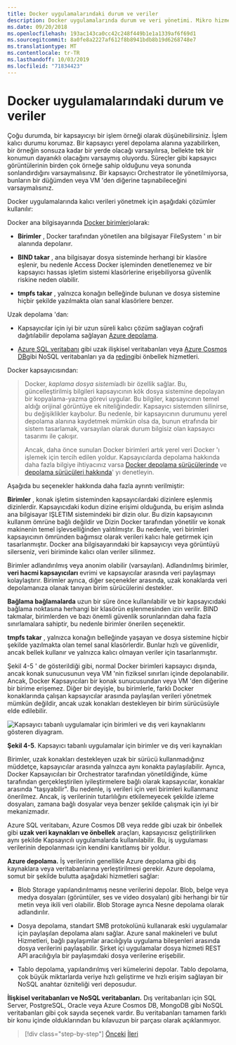 ```yaml
---
title: Docker uygulamalarındaki durum ve veriler
description: Docker uygulamalarında durum ve veri yönetimi. Mikro hizmet örnekleri anlaşılabilir, ancak VERILER, mikro hizmetler ile nasıl işlenir.
ms.date: 09/20/2018
ms.openlocfilehash: 193ac143ca0cc42c248f449b1e1a1339af6f69d1
ms.sourcegitcommit: 8a0fe8a2227af612f8b8941bdb8b19d6268748e7
ms.translationtype: MT
ms.contentlocale: tr-TR
ms.lasthandoff: 10/03/2019
ms.locfileid: "71834423"
---
```

# <a name="state-and-data-in-docker-applications"></a>Docker uygulamalarındaki durum ve veriler

Çoğu durumda, bir kapsayıcıyı bir işlem örneği olarak düşünebilirsiniz. İşlem kalıcı durumu korumaz. Bir kapsayıcı yerel depolama alanına yazabilirken, bir örneğin sonsuza kadar bir yerde olacağı varsayılırsa, bellekte tek bir konumun dayanıklı olacağını varsaymış oluyordu. Süreçler gibi kapsayıcı görüntülerinin birden çok örneğe sahip olduğunu veya sonunda sonlandırdığını varsaymalısınız. Bir kapsayıcı Orchestrator ile yönetilmiyorsa, bunların bir düğümden veya VM 'den diğerine taşınabileceğini varsaymalısınız.

Docker uygulamalarında kalıcı verileri yönetmek için aşağıdaki çözümler kullanılır:

Docker ana bilgisayarında [Docker birimleri](https://docs.docker.com/engine/admin/volumes/)olarak:

- **Birimler** , Docker tarafından yönetilen ana bilgisayar FileSystem ' ın bir alanında depolanır.

- **BIND takar** , ana bilgisayar dosya sisteminde herhangi bir klasöre eşlenir, bu nedenle Access Docker işleminden denetlenemez ve bir kapsayıcı hassas işletim sistemi klasörlerine erişebiliyorsa güvenlik riskine neden olabilir.

- **tmpfs takar** , yalnızca konağın belleğinde bulunan ve dosya sistemine hiçbir şekilde yazılmakta olan sanal klasörlere benzer.

Uzak depolama 'dan:

- Kapsayıcılar için iyi bir uzun süreli kalıcı çözüm sağlayan coğrafi dağıtılabilir depolama sağlayan [Azure depolama](https://azure.microsoft.com/documentation/services/storage/).

- [Azure SQL veritabanı](https://azure.microsoft.com/services/sql-database/) gibi uzak ilişkisel veritabanları veya [Azure Cosmos DB](https://docs.microsoft.com/azure/cosmos-db/introduction)gibi NoSQL veritabanları ya da [redin](https://redis.io/)gibi önbellek hizmetleri.

Docker kapsayıcısından:

> Docker, *kaplama dosya sistemi*adlı bir özellik sağlar. Bu, güncelleştirilmiş bilgileri kapsayıcının kök dosya sistemine depolayan bir kopyalama-yazma görevi uygular. Bu bilgiler, kapsayıcının temel aldığı orijinal görüntüye ek niteliğindedir. Kapsayıcı sistemden silinirse, bu değişiklikler kaybolur. Bu nedenle, bir kapsayıcının durumunu yerel depolama alanına kaydetmek mümkün olsa da, bunun etrafında bir sistem tasarlamak, varsayılan olarak durum bilgisiz olan kapsayıcı tasarımı ile çakışır.
>
> Ancak, daha önce sunulan Docker birimleri artık yerel veri Docker 'ı işlemek için tercih edilen yoldur. Kapsayıcılarda depolama hakkında daha fazla bilgiye ihtiyacınız varsa [Docker depolama sürücülerinde](https://docs.docker.com/storage/storagedriver/select-storage-driver/) ve [depolama sürücüleri hakkında](https://docs.docker.com/storage/storagedriver/)' yı denetleyin.

Aşağıda bu seçenekler hakkında daha fazla ayrıntı verilmiştir:

**Birimler** , konak işletim sisteminden kapsayıcılardaki dizinlere eşlenmiş dizinlerdir. Kapsayıcıdaki kodun dizine erişimi olduğunda, bu erişim aslında ana bilgisayar IŞLETIM sistemindeki bir dizin olur. Bu dizin kapsayıcının kullanım ömrüne bağlı değildir ve Dizin Docker tarafından yönetilir ve konak makinenin temel işlevselliğinden yalıtılmıştır. Bu nedenle, veri birimleri kapsayıcının ömründen bağımsız olarak verileri kalıcı hale getirmek için tasarlanmıştır. Docker ana bilgisayarındaki bir kapsayıcıyı veya görüntüyü silerseniz, veri biriminde kalıcı olan veriler silinmez.

Birimler adlandırılmış veya anonim olabilir (varsayılan). Adlandırılmış birimler, **veri hacmi kapsayıcıları** evrimi ve kapsayıcılar arasında veri paylaşmayı kolaylaştırır. Birimler ayrıca, diğer seçenekler arasında, uzak konaklarda veri depolamanıza olanak tanıyan birim sürücülerini destekler.

**Bağlama bağlamalarda** uzun bir süre önce kullanılabilir ve bir kapsayıcıdaki bağlama noktasına herhangi bir klasörün eşlenmesinden izin verilir. BIND takmalar, birimlerden ve bazı önemli güvenlik sorunlarından daha fazla sınırlamalara sahiptir, bu nedenle birimler önerilen seçenektir.

**tmpfs takar** , yalnızca konağın belleğinde yaşayan ve dosya sistemine hiçbir şekilde yazılmakta olan temel sanal klasörlerdir. Bunlar hızlı ve güvenlidir, ancak bellek kullanır ve yalnızca kalıcı olmayan veriler için tasarlanmıştır.

Şekil 4-5 ' de gösterildiği gibi, normal Docker birimleri kapsayıcı dışında, ancak konak sunucusunun veya VM 'nin fiziksel sınırları içinde depolanabilir. Ancak, Docker Kapsayıcıları bir konak sunucusundan veya VM 'den diğerine bir birime erişemez. Diğer bir deyişle, bu birimlerle, farklı Docker konaklarında çalışan kapsayıcılar arasında paylaşılan verileri yönetmek mümkün değildir, ancak uzak konakları destekleyen bir birim sürücüsüyle elde edilebilir.

![Kapsayıcı tabanlı uygulamalar için birimleri ve dış veri kaynaklarını gösteren diyagram.](./media/docker-application-state-data/volumes-external-data-sources.png)

**Şekil 4-5**. Kapsayıcı tabanlı uygulamalar için birimler ve dış veri kaynakları

Birimler, uzak konakları destekleyen uzak bir sürücü kullanmadığınız müddetçe, kapsayıcılar arasında yalnızca aynı konakta paylaşılabilir. Ayrıca, Docker Kapsayıcıları bir Orchestrator tarafından yönetildiğinde, küme tarafından gerçekleştirilen iyileştirmelere bağlı olarak kapsayıcılar, konaklar arasında "taşıyabilir". Bu nedenle, iş verileri için veri birimleri kullanmanız önerilmez. Ancak, iş verilerinin tutarlılığını etkilemeyecek şekilde izleme dosyaları, zamana bağlı dosyalar veya benzer şekilde çalışmak için iyi bir mekanizmadır.

Azure SQL veritabanı, Azure Cosmos DB veya redde gibi uzak bir önbellek gibi **uzak veri kaynakları ve önbellek** araçları, kapsayıcısız geliştirilirken aynı şekilde Kapsayıcılı uygulamalarda kullanılabilir. Bu, iş uygulaması verilerinin depolanması için kendini kanıtlamış bir yoldur.

**Azure depolama.** İş verilerinin genellikle Azure depolama gibi dış kaynaklara veya veritabanlarına yerleştirilmesi gerekir. Azure depolama, somut bir şekilde bulutta aşağıdaki hizmetleri sağlar:

- Blob Storage yapılandırılmamış nesne verilerini depolar. Blob, belge veya medya dosyaları (görüntüler, ses ve video dosyaları) gibi herhangi bir tür metin veya ikili veri olabilir. Blob Storage ayrıca Nesne depolama olarak adlandırılır.

- Dosya depolama, standart SMB protokolünü kullanarak eski uygulamalar için paylaşılan depolama alanı sağlar. Azure sanal makineleri ve bulut Hizmetleri, bağlı paylaşımlar aracılığıyla uygulama bileşenleri arasında dosya verilerini paylaşabilir. Şirket içi uygulamalar dosya hizmeti REST API aracılığıyla bir paylaşımdaki dosya verilerine erişebilir.

- Tablo depolama, yapılandırılmış veri kümelerini depolar. Tablo depolama, çok büyük miktarlarda veriye hızlı geliştirme ve hızlı erişim sağlayan bir NoSQL anahtar özniteliği veri deposudur.

**İlişkisel veritabanları ve NoSQL veritabanları.** Dış veritabanları için SQL Server, PostgreSQL, Oracle veya Azure Cosmos DB, MongoDB gibi NoSQL veritabanları gibi çok sayıda seçenek vardır. Bu veritabanları tamamen farklı bir konu içinde olduklarından bu kılavuzun bir parçası olarak açıklanmıyor.

>[!div class="step-by-step"]
>[Önceki](containerize-monolithic-applications.md)
>[İleri](service-oriented-architecture.md)
